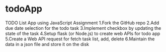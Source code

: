 # todoApp
TODO List App using JavaScript
Assignment
1.Fork the GitHub repo
2.Add due date selection for the todo task
3.Implement checkbox by updating the state of the task
4.Setup flask (or Node.js) to create web APIs for todo app
5.Create a Web API request for fetch task list, add, delete
6.Maintain the data in a json file and store it on the disk